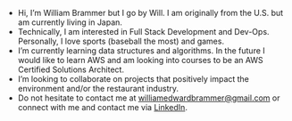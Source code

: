 -  Hi, I’m William Brammer but I go by Will. I am originally from the U.S. but am currently living in Japan.
-  Technically, I am interested in Full Stack Development and Dev-Ops. Personally, I love sports (baseball the most) and games.
-  I’m currently learning data structures and algorithms. In the future I would like to learn AWS and am looking into courses to be an AWS Certified Solutions Architect.
-  I’m looking to collaborate on projects that positively impact the environment and/or the restaurant industry.
-  Do not hesitate to contact me at williamedwardbrammer@gmail.com or connect with me and contact me via [LinkedIn](https://www.linkedin.com/in/william-brammer/).


<!---
NabbeunNabi/NabbeunNabi is a ✨ special ✨ repository because its `README.md` (this file) appears on your GitHub profile.
You can click the Preview link to take a look at your changes.
--->
